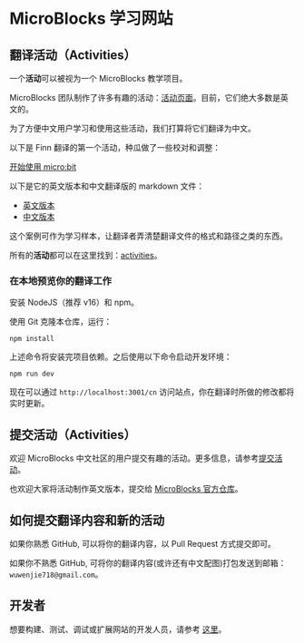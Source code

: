 # MicroBlocks 学习网站

## 翻译**活动**（Activities）

一个**活动**可以被视为一个 MicroBlocks 教学项目。

MicroBlocks 团队制作了许多有趣的活动：[活动页面](https://learn.microblocksfun.cn/en/)。目前，它们绝大多数是英文的。

为了方便中文用户学习和使用这些活动，我们打算将它们翻译为中文。

以下是 Finn 翻译的第一个活动，种瓜做了一些校对和调整：

[开始使用 micro:bit](https://learn.microblocksfun.cn/cn/activities/aa-mb-get-started-cn)

以下是它的英文版本和中文翻译版的 markdown 文件：

- [英文版本](https://github.com/MicroBlocksCN/microblocks-learn/blob/masterCN/data/activities/aa-mb-get-started/locales/en/index.md)
- [中文版本](https://github.com/MicroBlocksCN/microblocks-learn/blob/masterCN/data/activities/aa-mb-get-started/locales/cn/index.md)

这个案例可作为学习样本，让翻译者弄清楚翻译文件的格式和路径之类的东西。

所有的**活动**都可以在这里找到：[activities](https://github.com/MicroBlocksCN/microblocks-learn/tree/masterCN/data/activities)。

### 在本地预览你的翻译工作

<!--在线协作开发环境 replit-->

安装 NodeJS（推荐 v16）和 npm。

使用 Git 克隆本仓库，运行：

```
npm install
```

上述命令将安装完项目依赖。之后使用以下命令启动开发环境：

```
npm run dev
```

现在可以通过 `http://localhost:3001/cn` 访问站点，你在翻译时所做的修改都将实时更新。

## 提交**活动**（Activities）

欢迎 MicroBlocks 中文社区的用户提交有趣的活动。更多信息，请参考[提交活动](SUBMITTING_ACTIVITIES.md)。

也欢迎大家将活动制作英文版本，提交给 [MicroBlocks 官方仓库](https://gitlab.com/bromagosa/microblocks-learn)。

## 如何提交翻译内容和新的**活动**

如果你熟悉 GitHub, 可以将你的翻译内容，以 Pull Request 方式提交即可。

如果你不熟悉 GitHub, 可将你的翻译内容(或许还有中文配图)打包发送到邮箱：`wuwenjie718@gmail.com`。

## 开发者

想要构建、测试、调试或扩展网站的开发人员，请参考 [这里](README_en.md)。
